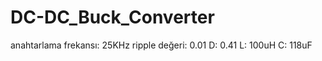 # DC-DC_Buck_Converter

anahtarlama frekansı: 25KHz
ripple değeri: 0.01
D:  0.41
L:  100uH
C:  118uF
